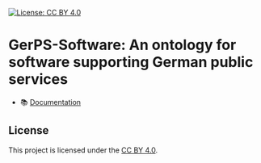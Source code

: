 
[![License: CC BY 4.0](https://img.shields.io/badge/License-CC%20BY%204.0-green.svg)](LICENSE)

# GerPS-Software: An ontology for software supporting German public services

- :books: [Documentation](https://w3id.org/gerps/ontology/software/)

## License

This project is licensed under the [CC BY 4.0](LICENSE).
